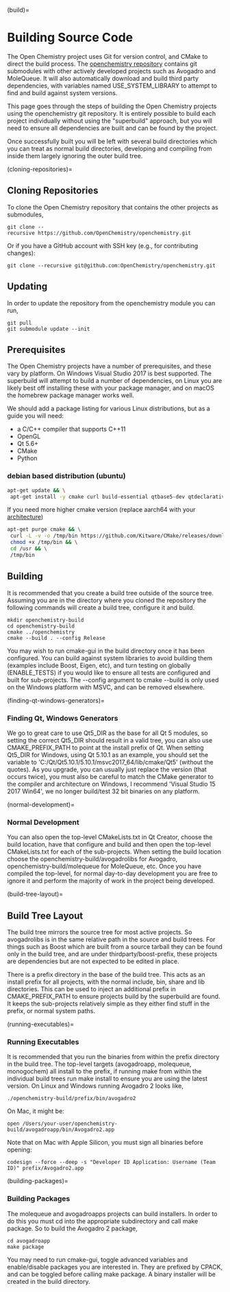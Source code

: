 (build)=

# Building Source Code

The Open Chemistry project uses Git for version control, and CMake to
direct the build process. The [openchemistry
repository](https://github.com/OpenChemistry/openchemistry) contains
git submodules with other actively developed projects such as Avogadro and
MoleQueue. It will also automatically download and build third party dependencies, with variables named USE_SYSTEM_LIBRARY to attempt to find and build against system versions.

This page goes through the steps of building the Open Chemistry projects
using the openchemistry git repository. It is entirely possible to build
each project individually without using the "superbuild" approach, but
you will need to ensure all dependencies are built and can be found by
the project.

Once successfully built you will be left with several build
directories which you can treat as normal build directories, developing
and compiling from inside them largely ignoring the outer build tree.

(cloning-repositories)=

## Cloning Repositories

To clone the Open Chemistry repository that
contains the other projects as submodules,

```shell
git clone --recursive https://github.com/OpenChemistry/openchemistry.git
```

Or if you have a GitHub account with SSH key (e.g., for contributing 
changes):

```shell
git clone --recursive git@github.com:OpenChemistry/openchemistry.git
```

## Updating

In order to update the repository from the openchemistry module you can
run,

```shell
git pull
git submodule update --init
```

## Prerequisites

The Open Chemistry projects have a number of prerequisites, and these
vary by platform. On Windows Visual Studio 2017 is best supported. The
superbuild will attempt to build a number of dependencies, on Linux you
are likely best off installing these with your package manager, and on
macOS the homebrew package manager works well.

We should add a package listing for various Linux distributions, but as
a guide you will need:

- a C/C++ compiler that supports C++11
- OpenGL
- Qt 5.6+
- CMake
- Python

### debian based distribution (ubuntu)
```bash
apt-get update && \
 apt-get install -y cmake curl build-essential qtbase5-dev qtdeclarative5-dev zlib1g-dev libxml2-dev git libqt5svg5-dev libqt5gui5 libqt5concurrent5 rapidjson && \
```
If you need more higher cmake version (replace aarch64 with your [architecture](https://github.com/Kitware/CMake/releases/download/v3.26.5/))
```bash
apt-get purge cmake && \
 curl -L -v -o /tmp/bin https://github.com/Kitware/CMake/releases/download/v3.26.5/cmake-3.26.5-linux-aarch64.sh && \
 chmod +x /tmp/bin && \
 cd /usr && \
 /tmp/bin
```

## Building

It is recommended that you create a build tree outside of the source
tree. Assuming you are in the directory where you cloned the repository
the following commands will create a build tree, configure it and build.

```shell
mkdir openchemistry-build
cd openchemistry-build
cmake ../openchemistry
cmake --build . --config Release
```

You may wish to run cmake-gui in the build directory once it has been
configured. You can build against system libraries to avoid building
them (examples include Boost, Eigen, etc), and turn testing on globally
(ENABLE_TESTS) if you would like to ensure all tests are configured and
built for sub-projects. The --config argument to cmake --build is only
used on the Windows platform with MSVC, and can be removed elsewhere.

(finding-qt-windows-generators)=

### Finding Qt, Windows Generators

We go to great care to use Qt5_DIR as the base for all Qt 5 modules, so
setting the correct Qt5_DIR should result in a valid tree, you can also
use CMAKE_PREFIX_PATH to point at the install prefix of Qt. When setting
Qt5_DIR for Windows, using Qt 5.10.1 as an example, you should set the
variable to 'C:/Qt/Qt5.10.1/5.10.1/msvc2017_64/lib/cmake/Qt5' (without
the quotes). As you upgrade, you can usually just replace the version
(that occurs twice), you must also be careful to match the CMake
generator to the compiler and architecture on Windows, I recommend
'Visual Studio 15 2017 Win64', we no longer build/test 32 bit binaries
on any platform.

(normal-development)=

### Normal Development

You can also open the top-level CMakeLists.txt in Qt Creator, choose the
build location, have that configure and build and then open the
top-level CMakeLists.txt for each of the sub-projects. When setting the
build location choose the openchemistry-build/avogadrolibs for Avogadro,
openchemistry-build/molequeue for MoleQueue, etc. Once you have compiled
the top-level, for normal day-to-day development you are free to ignore
it and perform the majority of work in the project being developed.

(build-tree-layout)=

## Build Tree Layout

The build tree mirrors the source tree for most active projects. So
avogadrolibs is in the same relative path in the source and build trees.
For things such as Boost which are built from a source tarball they can
be found only in the build tree, and are under thirdparty/boost-prefix,
these projects are dependencies but are not expected to be edited in
place.

There is a prefix directory in the base of the build tree. This acts as
an install prefix for all projects, with the normal include, bin, share
and lib directories. This can be used to inject an additional prefix in
CMAKE_PREFIX_PATH to ensure projects build by the superbuild are found.
It keeps the sub-projects relatively simple as they either find stuff in
the prefix, or normal system paths.

(running-executables)=

### Running Executables

It is recommended that you run the binaries from within the prefix
directory in the build tree. The top-level targets (avogadroapp,
molequeue, monogochem) all install to the prefix, if running make from
within the individual build trees run make install to ensure you are
using the latest version. On Linux and Windows running Avogadro 2 looks
like,

```shell
./openchemistry-build/prefix/bin/avogadro2
```

On Mac, it might be:

```shell
open /Users/your-user/openchemistry-build/avogadroapp/bin/Avogadro2.app
```

Note that on Mac with Apple Silicon, you must sign all binaries before opening:
```shell
codesign --force --deep -s "Developer ID Application: Username (Team ID)" prefix/Avogadro2.app
```

(building-packages)=

### Building Packages

The molequeue and avogadroapps projects can build installers.
In order to do this you must cd into the appropriate subdirectory and
call make package. So to build the Avogadro 2 package,

```shell
cd avogadroapp
make package
```

You may need to run cmake-gui, toggle advanced variables and
enable/disable packages you are interested in. They are prefixed by
CPACK, and can be toggled before calling make package. A binary
installer will be created in the build directory.

